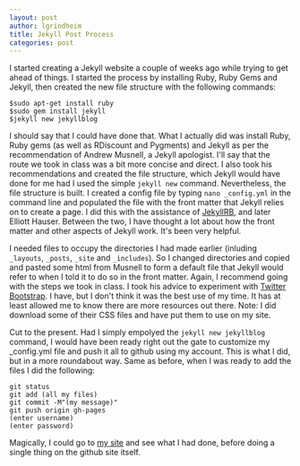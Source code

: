 ```yaml
---
layout: post
author: lgrindheim
title: Jekyll Post Process
categories: post
---
```


I started creating a Jekyll website a couple of weeks ago while trying to get ahead of things. I started the process by installing Ruby, Ruby Gems and Jekyll, then created the new file structure with the following commands:
```
$sudo apt-get install ruby
$sudo gem install jekyll
$jekyll new jekyllblog
```

I should say that I could have done that. What I actually did was install Ruby, Ruby gems (as well as RDiscount and Pygments) and Jekyll as per the recommendation of Andrew Musnell, a Jekyll apologist. I'll say that the route we took in class was a bit more concise and direct. I also took his recommendations and created the file structure, which Jekyll would have done for me had I used the simple `jekyll new` command. Nevertheless, the file structure is built. I created a config file by typing `nano _config.yml` in the command line and populated the file with the front matter that Jekyll relies on to create a page. I did this with the assistance of [JekyllRB](http://jekyllrb.com), and later Elliott Hauser. Between the two, I have thought a lot about how the front matter and other aspects of Jekyll work. It's been very helpful.

I needed files to occupy the directories I had made earlier (inluding `_layouts`, `_posts`, `_site` and `_includes`). So I changed directories and copied and pasted some html from Musnell to form a default file that Jekyll would refer to when I told it to do so in the front matter. Again, I recommend going with the steps we took in class. I took his advice to experiment with [Twitter Bootstrap](http://getbootstrap.com). I have, but I don't think it was the best use of my time. It has at least allowed me to know there are more resources out there. Note:  I did download some of their CSS files and have put them to use on my site.

Cut to the present. Had I simply empolyed the `jekyll new jekyllblog` command, I would have been ready right out the gate to customize my _config.yml file and push it all to github using my account. This is what I did, but in a more roundabout way. Same as before, when I was ready to add the files I did the following:

```
git status
git add (all my files)
git commit -M"(my message)"
git push origin gh-pages
(enter username)
(enter password)
```

Magically, I could go to [my site](landongrindheim.github.io/jekyllblog) and see what I had done, before doing a single thing on the github site itself.
